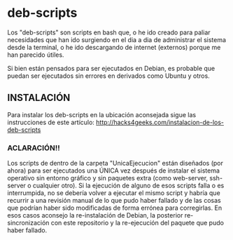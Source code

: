 # deb-scripts

Los "deb-scripts" son scripts en bash que, o he ido creado para paliar necesidades que han ido surgiendo en el dia a dia de administrar el sistema desde la terminal, o he ido descargando de internet (externos) porque me han parecido útiles.

Si bien están pensados para ser ejecutados en Debian, es probable que puedan ser ejecutados sin errores en derivados como Ubuntu y otros.

## INSTALACIÓN

Para instalar los deb-scripts en la ubicación aconsejada sigue las instrucciones de este artículo: http://hacks4geeks.com/instalacion-de-los-deb-scripts

### ACLARACIÓN!!
Los scripts de dentro de la carpeta "UnicaEjecucion" están diseñados (por ahora) para ser ejecutados una ÚNICA vez después de instalar el sistema operativo sin entorno gráfico y sin paquetes extra (como web-server, ssh-server o cualquier otro). Si la ejecución de alguno de esos scripts falla o es interrumpida, no se debería volver a ejecutar el mismo script y habría que recurrir a una revisión manual de lo que pudo haber fallado y de las cosas que podrían haber sido modificadas de forma errónea para corregirlas. En esos casos aconsejo la re-instalación de Debian, la posterior re-sincronización con este repositorio y la re-ejecución del paquete que pudo haber fallado.

